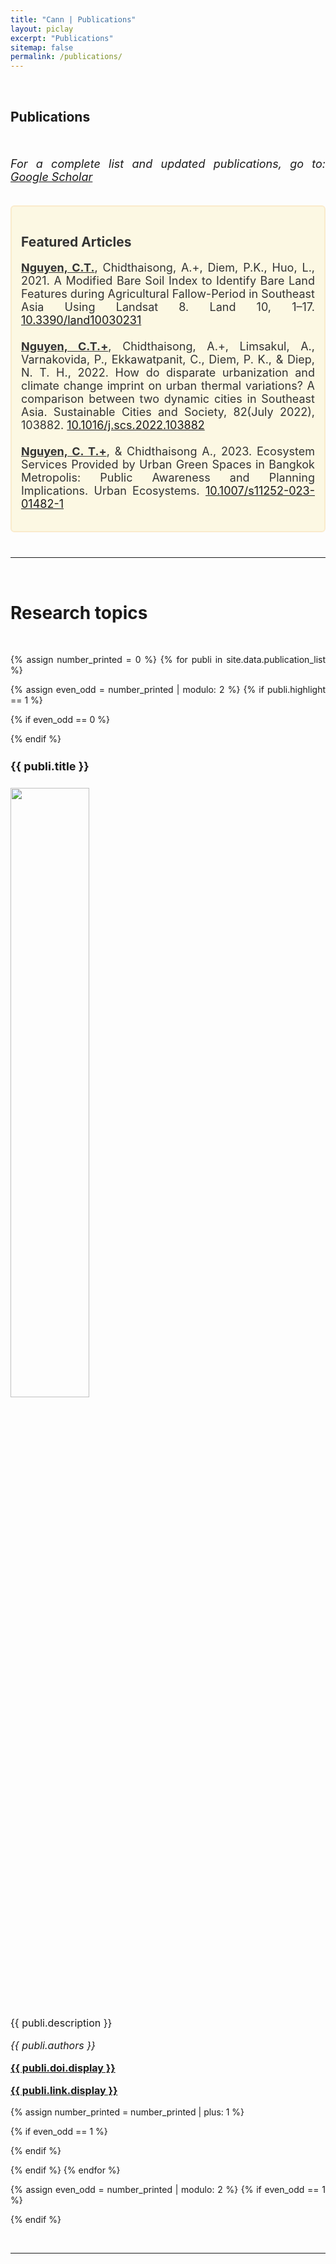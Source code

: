 ```yaml
---
title: "Cann | Publications"
layout: piclay
excerpt: "Publications"
sitemap: false
permalink: /publications/
---
```



<br>


## Publications

<br>

<img src="{{site.baseurl}}/images/pubpic/cover_publication.png" alt="" />

<br>

<div style="text-align:justify" markdown="1">

<p style="font-size: 18px"><i>For a complete list and updated publications, go to: <a href="https://scholar.google.com/citations?hl=vi&user=xnzuZiAAAAAJ&view_op=list_works&authuser=3&sortby=pubdate"><i class="ai ai-google-scholar-square"></i> Google Scholar</a></i></p>

<br>

<div style="padding: 15px; border: 2px solid transparent; border-color: transparent; margin-bottom: 40px; border-radius: 6px; color: #333333;; background-color: #fcf8e3; border-color: #faebcc;">

<h2>Featured Articles</h2>
<p style="font-size: 18px">
<b><u>Nguyen, C.T.</u></b>, Chidthaisong, A.+, Diem, P.K., Huo, L., 2021. A Modified Bare Soil Index to Identify Bare Land Features during Agricultural Fallow-Period in Southeast Asia Using Landsat 8. Land 10, 1–17. <a href="https://doi.org/10.3390/land10030231"> 10.3390/land10030231</a><a href="{{ site.url }}{{ site.baseurl }}/assets/Article_archive/2021_land_bare_soil_index_mbi.pdf">  <i class="glyphicon glyphicon-file"></i></a> <br>
<br>
<b><u>Nguyen, C.T.+</u></b>, Chidthaisong, A.+, Limsakul, A., Varnakovida, P., Ekkawatpanit, C., Diem, P. K., & Diep, N. T. H., 2022. How do disparate urbanization and climate change imprint on urban thermal variations? A comparison between two dynamic cities in Southeast Asia. Sustainable Cities and Society, 82(July 2022), 103882. <a href="https://doi.org/10.1016/j.scs.2022.103882"> 10.1016/j.scs.2022.103882</a><a href="{{ site.url }}{{ site.baseurl }}/assets/Article_archive/2022_SCS_103822_urban_heat_bkk_hcm.pdf">  <i class="glyphicon glyphicon-file"></i></a> <br>
<br>
<b><u>Nguyen, C. T.+</u></b>, & Chidthaisong A., 2023. Ecosystem Services Provided by Urban Green Spaces in Bangkok Metropolis: Public Awareness and Planning Implications. Urban Ecosystems. <a href="https://doi.org/10.1007/s11252-023-01482-1">10.1007/s11252-023-01482-1</a><a href="{{ site.url }}{{ site.baseurl }}/assets/Article_archive/2023_UE_ESS_UGS.pdf">  <i class="glyphicon glyphicon-file"></i></a>

</p>
</div>

<hr>

<br>

# Research topics

<br>

{% assign number_printed = 0 %}
{% for publi in site.data.publication_list %}

{% assign even_odd = number_printed | modulo: 2 %}
{% if publi.highlight == 1 %}

{% if even_odd == 0 %}
<div class="row">
{% endif %}

<div class="col-sm-6 clearfix">
 <div class="well">
 <h4 style="font-size:18px"><b>{{ publi.title }}</b></h4>
 
 <p><b><img src="{{ site.url }}{{ site.baseurl }}/images/pubpic/{{ publi.image }}" class="img-responsive" width="50%" /></b>
 
  </p> <p style="font-size:16px">{{ publi.description }}</p>

  <p style="font-size:16px"><em>{{ publi.authors }}</em></p>
  
  <p style="font-size:16px"><b><a href="{{ publi.link.url }}">{{ publi.doi.display }}</a></b></p>

  <p style="font-size:16px"><i class="glyphicon glyphicon-file"></i><b><a href="{{ publi.link.url }}">{{ publi.link.display }}</a></b></p>

 </div>
</div>

{% assign number_printed = number_printed | plus: 1 %}

{% if even_odd == 1 %}
</div>
{% endif %}

{% endif %}
{% endfor %}

{% assign even_odd = number_printed | modulo: 2 %}
{% if even_odd == 1 %}
</div>
{% endif %}

<p> &nbsp; </p>


<hr>
<br>